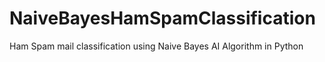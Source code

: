 # NaiveBayesHamSpamClassification
Ham Spam mail classification using Naive Bayes AI Algorithm in Python

